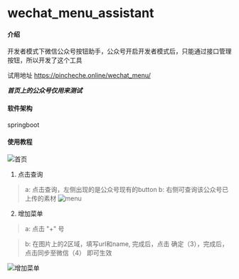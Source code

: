 # wechat_menu_assistant

#### 介绍
开发者模式下微信公众号按钮助手，公众号开启开发者模式后，只能通过接口管理按钮，所以开发了这个工具

试用地址 https://pincheche.online/wechat_menu/

  _**首页上的公众号仅用来测试**_ 
 
#### 软件架构
springboot 

#### 使用教程
![首页](https://images.gitee.com/uploads/images/2021/0302/141317_f64e67fd_1577301.png "1.png")

1. 点击查询
>a: 点击查询，左侧出现的是公众号现有的button
>b: 右侧可查询该公众号已上传的素材
![menu](https://images.gitee.com/uploads/images/2021/0302/141415_c08284f2_1577301.png "2.png")

2. 增加菜单

>a: 点击 "+" 号

>b: 在图片上的2区域，填写url和name, 完成后，点击 确定（3），完成后，点击同步至微信（4） 即可生效

![增加菜单](https://images.gitee.com/uploads/images/2021/0302/141553_b1ed73a6_1577301.png "3.png")
